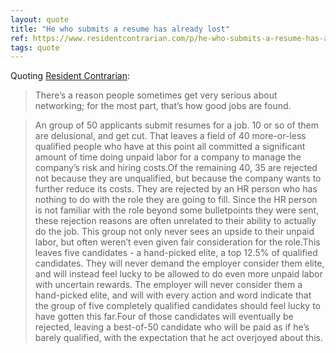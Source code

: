 ```yaml
---
layout: quote 
title: "He who submits a resume has already lost"
ref: https://www.residentcontrarian.com/p/he-who-submits-a-resume-has-already?utm_source=tldrnewsletter
tags: quote
---
```


Quoting [Resident Contrarian](https://www.residentcontrarian.com/p/he-who-submits-a-resume-has-already?utm_source=tldrnewsletter):

> There’s a reason people sometimes get very serious about networking; for the most part, that’s how good jobs are found.

> An group of 50 applicants submit resumes for a job. 10 or so of them are delusional, and get cut. That leaves a field of 40 more-or-less qualified people who have at this point all committed a significant amount of time doing unpaid labor for a company to manage the company’s risk and hiring costs.Of the remaining 40, 35 are rejected not because they are unqualified, but because the company wants to further reduce its costs. They are rejected by an HR person who has nothing to do with the role they are going to fill. Since the HR person is not familiar with the role beyond some bulletpoints they were sent, these rejection reasons are often unrelated to their ability to actually do the job. This group not only never sees an upside to their unpaid labor, but often weren’t even given fair consideration for the role.This leaves five candidates - a hand-picked elite, a top 12.5% of qualified candidates. They will never demand the employer consider them elite, and will instead feel lucky to be allowed to do even more unpaid labor with uncertain rewards. The employer will never consider them a hand-picked elite, and will with every action and word indicate that the group of five completely qualified candidates should feel lucky to have gotten this far.Four of those candidates will eventually be rejected, leaving a best-of-50 candidate who will be paid as if he’s barely qualified, with the expectation that he act overjoyed about this.
